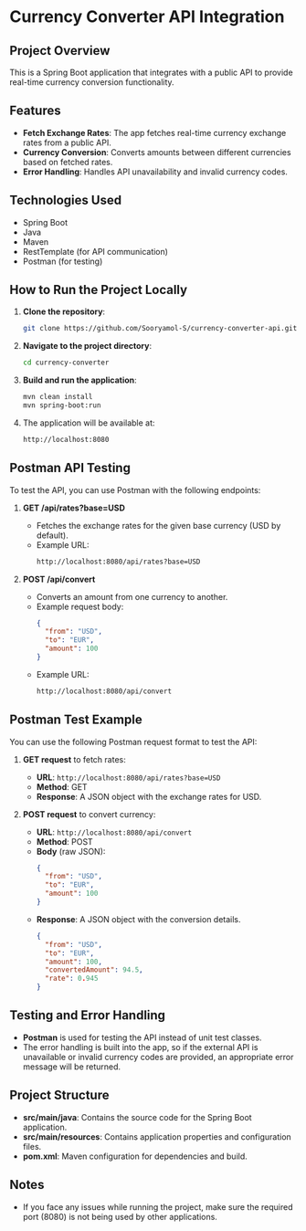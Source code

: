 
# Currency Converter API Integration

## Project Overview
This is a Spring Boot application that integrates with a public API to provide real-time currency conversion functionality.

## Features
- **Fetch Exchange Rates**: The app fetches real-time currency exchange rates from a public API.
- **Currency Conversion**: Converts amounts between different currencies based on fetched rates.
- **Error Handling**: Handles API unavailability and invalid currency codes.

## Technologies Used
- Spring Boot
- Java
- Maven
- RestTemplate (for API communication)
- Postman (for testing)

## How to Run the Project Locally

1. **Clone the repository**:
   ```bash
   git clone https://github.com/Sooryamol-S/currency-converter-api.git
   ```

2. **Navigate to the project directory**:
   ```bash
   cd currency-converter
   ```

3. **Build and run the application**:
   ```bash
   mvn clean install
   mvn spring-boot:run
   ```

4. The application will be available at:
   ```bash
   http://localhost:8080
   ```

## Postman API Testing

To test the API, you can use Postman with the following endpoints:

1. **GET /api/rates?base=USD**
    - Fetches the exchange rates for the given base currency (USD by default).
    - Example URL:
      ```bash
      http://localhost:8080/api/rates?base=USD
      ```

2. **POST /api/convert**
    - Converts an amount from one currency to another.
    - Example request body:
      ```json
      {
        "from": "USD",
        "to": "EUR",
        "amount": 100
      }
      ```
    - Example URL:
      ```bash
      http://localhost:8080/api/convert
      ```

## Postman Test Example

You can use the following Postman request format to test the API:

1. **GET request** to fetch rates:
    - **URL**: `http://localhost:8080/api/rates?base=USD`
    - **Method**: GET
    - **Response**: A JSON object with the exchange rates for USD.

2. **POST request** to convert currency:
    - **URL**: `http://localhost:8080/api/convert`
    - **Method**: POST
    - **Body** (raw JSON):
      ```json
      {
        "from": "USD",
        "to": "EUR",
        "amount": 100
      }
      ```
    - **Response**: A JSON object with the conversion details.
      ```json
      {
        "from": "USD",
        "to": "EUR",
        "amount": 100,
        "convertedAmount": 94.5,
        "rate": 0.945
      }
      ```

## Testing and Error Handling
- **Postman** is used for testing the API instead of unit test classes.
- The error handling is built into the app, so if the external API is unavailable or invalid currency codes are provided, an appropriate error message will be returned.

## Project Structure
- **src/main/java**: Contains the source code for the Spring Boot application.
- **src/main/resources**: Contains application properties and configuration files.
- **pom.xml**: Maven configuration for dependencies and build.

## Notes
- If you face any issues while running the project, make sure the required port (8080) is not being used by other applications.
```
